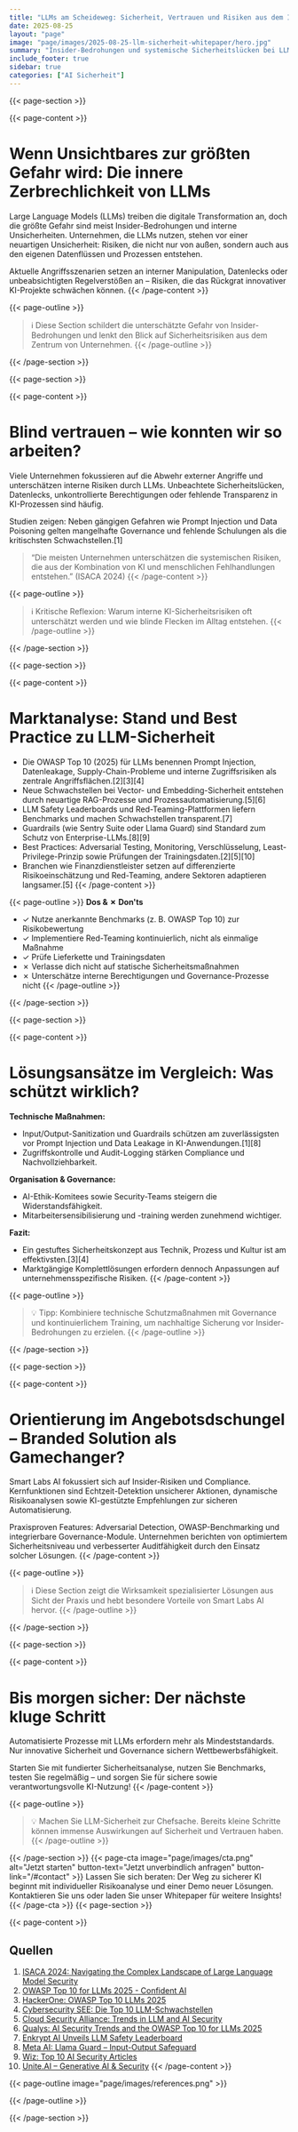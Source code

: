 ```yaml
---
title: "LLMs am Scheideweg: Sicherheit, Vertrauen und Risiken aus dem Inneren"
date: 2025-08-25
layout: "page"
image: "page/images/2025-08-25-llm-sicherheit-whitepaper/hero.jpg"
summary: "Insider-Bedrohungen und systemische Sicherheitslücken bei LLMs entwickeln sich rasant. Das Whitepaper beleuchtet die drängendsten Risiken, Markttrends und effektive Schutzmaßnahmen – mit konkretem Praxisbezug für Unternehmen, die KI in Geschäftsprozesse integrieren."
include_footer: true
sidebar: true
categories: ["AI Sicherheit"]
---
```


{{< page-section >}}

{{< page-content >}}
# Wenn Unsichtbares zur größten Gefahr wird: Die innere Zerbrechlichkeit von LLMs

Large Language Models (LLMs) treiben die digitale Transformation an, doch die größte Gefahr sind meist Insider-Bedrohungen und interne Unsicherheiten. Unternehmen, die LLMs nutzen, stehen vor einer neuartigen Unsicherheit: Risiken, die nicht nur von außen, sondern auch aus den eigenen Datenflüssen und Prozessen entstehen.

Aktuelle Angriffsszenarien setzen an interner Manipulation, Datenlecks oder unbeabsichtigten Regelverstößen an – Risiken, die das Rückgrat innovativer KI-Projekte schwächen können.
{{< /page-content >}}

{{< page-outline >}}
> ℹ️ Diese Section schildert die unterschätzte Gefahr von Insider-Bedrohungen und lenkt den Blick auf Sicherheitsrisiken aus dem Zentrum von Unternehmen.
{{< /page-outline >}}

{{< /page-section >}}

{{< page-section >}}

{{< page-content >}}
# Blind vertrauen – wie konnten wir so arbeiten?

Viele Unternehmen fokussieren auf die Abwehr externer Angriffe und unterschätzen interne Risiken durch LLMs. Unbeachtete Sicherheitslücken, Datenlecks, unkontrollierte Berechtigungen oder fehlende Transparenz in KI-Prozessen sind häufig.

Studien zeigen: Neben gängigen Gefahren wie Prompt Injection und Data Poisoning gelten mangelhafte Governance und fehlende Schulungen als die kritischsten Schwachstellen.[1]

> “Die meisten Unternehmen unterschätzen die systemischen Risiken, die aus der Kombination von KI und menschlichen Fehlhandlungen entstehen.” (ISACA 2024)
{{< /page-content >}}

{{< page-outline >}}
> ℹ️ Kritische Reflexion: Warum interne KI-Sicherheitsrisiken oft unterschätzt werden und wie blinde Flecken im Alltag entstehen.
{{< /page-outline >}}

{{< /page-section >}}

{{< page-section >}}

{{< page-content >}}
# Marktanalyse: Stand und Best Practice zu LLM-Sicherheit

- Die OWASP Top 10 (2025) für LLMs benennen Prompt Injection, Datenleakage, Supply-Chain-Probleme und interne Zugriffsrisiken als zentrale Angriffsflächen.[2][3][4]
- Neue Schwachstellen bei Vector- und Embedding-Sicherheit entstehen durch neuartige RAG-Prozesse und Prozessautomatisierung.[5][6]
- LLM Safety Leaderboards und Red-Teaming-Plattformen liefern Benchmarks und machen Schwachstellen transparent.[7]
- Guardrails (wie Sentry Suite oder Llama Guard) sind Standard zum Schutz von Enterprise-LLMs.[8][9]
- Best Practices: Adversarial Testing, Monitoring, Verschlüsselung, Least-Privilege-Prinzip sowie Prüfungen der Trainingsdaten.[2][5][10]
- Branchen wie Finanzdienstleister setzen auf differenzierte Risikoeinschätzung und Red-Teaming, andere Sektoren adaptieren langsamer.[5]
{{< /page-content >}}

{{< page-outline >}}
**Dos & ✗ Don'ts**
- ✓ Nutze anerkannte Benchmarks (z. B. OWASP Top 10) zur Risikobewertung
- ✓ Implementiere Red-Teaming kontinuierlich, nicht als einmalige Maßnahme
- ✓ Prüfe Lieferkette und Trainingsdaten
- ✗ Verlasse dich nicht auf statische Sicherheitsmaßnahmen
- ✗ Unterschätze interne Berechtigungen und Governance-Prozesse nicht
{{< /page-outline >}}

{{< /page-section >}}

{{< page-section >}}

{{< page-content >}}
# Lösungsansätze im Vergleich: Was schützt wirklich?

**Technische Maßnahmen:**
- Input/Output-Sanitization und Guardrails schützen am zuverlässigsten vor Prompt Injection und Data Leakage in KI-Anwendungen.[1][8]
- Zugriffskontrolle und Audit-Logging stärken Compliance und Nachvollziehbarkeit.

**Organisation & Governance:**
- AI-Ethik-Komitees sowie Security-Teams steigern die Widerstandsfähigkeit.
- Mitarbeitersensibilisierung und -training werden zunehmend wichtiger.

**Fazit:**
- Ein gestuftes Sicherheitskonzept aus Technik, Prozess und Kultur ist am effektivsten.[3][4]
- Marktgängige Komplettlösungen erfordern dennoch Anpassungen auf unternehmensspezifische Risiken.
{{< /page-content >}}

{{< page-outline >}}
> 💡 Tipp: Kombiniere technische Schutzmaßnahmen mit Governance und kontinuierlichem Training, um nachhaltige Sicherung vor Insider-Bedrohungen zu erzielen.
{{< /page-outline >}}

{{< /page-section >}}

{{< page-section >}}

{{< page-content >}}
# Orientierung im Angebotsdschungel – Branded Solution als Gamechanger?

Smart Labs AI fokussiert sich auf Insider-Risiken und Compliance. Kernfunktionen sind Echtzeit-Detektion unsicherer Aktionen, dynamische Risikoanalysen sowie KI-gestützte Empfehlungen zur sicheren Automatisierung.

Praxisproven Features: Adversarial Detection, OWASP-Benchmarking und integrierbare Governance-Module. Unternehmen berichten von optimiertem Sicherheitsniveau und verbesserter Auditfähigkeit durch den Einsatz solcher Lösungen.
{{< /page-content >}}

{{< page-outline >}}
> ℹ️ Diese Section zeigt die Wirksamkeit spezialisierter Lösungen aus Sicht der Praxis und hebt besondere Vorteile von Smart Labs AI hervor.
{{< /page-outline >}}

{{< /page-section >}}

{{< page-section >}}

{{< page-content >}}
# Bis morgen sicher: Der nächste kluge Schritt

Automatisierte Prozesse mit LLMs erfordern mehr als Mindeststandards. Nur innovative Sicherheit und Governance sichern Wettbewerbsfähigkeit.

Starten Sie mit fundierter Sicherheitsanalyse, nutzen Sie Benchmarks, testen Sie regelmäßig – und sorgen Sie für sichere sowie verantwortungsvolle KI-Nutzung!
{{< /page-content >}}

{{< page-outline >}}
> 💡 Machen Sie LLM-Sicherheit zur Chefsache. Bereits kleine Schritte können immense Auswirkungen auf Sicherheit und Vertrauen haben.
{{< /page-outline >}}

{{< /page-section >}}
{{< page-cta image="page/images/cta.png" alt="Jetzt starten" button-text="Jetzt unverbindlich anfragen" button-link="/#contact" >}}
Lassen Sie sich beraten: Der Weg zu sicherer KI beginnt mit individueller Risikoanalyse und einer Demo neuer Lösungen. Kontaktieren Sie uns oder laden Sie unser Whitepaper für weitere Insights!
{{< /page-cta >}}
{{< page-section >}}

{{< page-content >}}
## Quellen

1. [ISACA 2024: Navigating the Complex Landscape of Large Language Model Security](https://www.isaca.org/resources/news-and-trends/isaca-now-blog/2024/navigating-the-complex-landscape-of-large-language-model-security)  
2. [OWASP Top 10 for LLMs 2025 - Confident AI](https://www.confident-ai.com/blog/the-comprehensive-guide-to-llm-security)  
3. [HackerOne: OWASP Top 10 LLMs 2025](https://www.hackerone.com/ai/owasp-top-10-llms-2025)  
4. [Cybersecurity SEE: Die Top 10 LLM-Schwachstellen](https://cybersecurity-see.com/die-top-10-llm-schwachstellen/?amp=1)  
5. [Cloud Security Alliance: Trends in LLM and AI Security](https://cloudsecurityalliance.org/blog/2024/09/16/the-top-3-trends-in-llm-and-ai-security)  
6. [Qualys: AI Security Trends and the OWASP Top 10 for LLMs 2025](https://blog.qualys.com/vulnerabilities-threat-research/2024/11/25/ai-under-the-microscope-whats-changed-in-the-owasp-top-10-for-llms-2025)  
7. [Enkrypt AI Unveils LLM Safety Leaderboard](https://vmblog.com/archive/2024/05/06/enkrypt-ai-unveils-llm-safety-leaderboard-to-enable-enterprises-to-adopt-generative-ai-safely-and-responsibly.aspx)  
8. [Meta AI: Llama Guard – Input-Output Safeguard](https://ai.meta.com/research/publications/llama-guard-llm-based-input-output-safeguard-for-human-ai-conversations/)  
9. [Wiz: Top 10 AI Security Articles](https://www.wiz.io/de-de/blog/top-10-ai-security-articles)  
10. [Unite.AI – Generative AI & Security](https://www.unite.ai/will-llm-and-generative-ai-solve-a-20-year-old-problem-in-application-security/)
{{< /page-content >}}

{{< page-outline image="page/images/references.png" >}}

{{< /page-outline >}}

{{< /page-section >}}